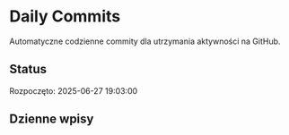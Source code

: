 # Daily Commits

Automatyczne codzienne commity dla utrzymania aktywności na GitHub.

## Status
Rozpoczęto: 2025-06-27 19:03:00

## Dzienne wpisy
